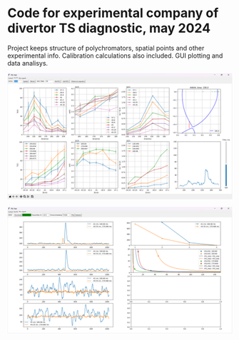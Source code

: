 
# Code for experimental company of divertor TS diagnostic, may 2024 
Project keeps structure of polychromators, spatial points and other experimental info. Calibration calculations also included. GUI plotting and data analisys.

![example_1](https://github.com/Ermachok/DDTR/blob/master/pictures/img.png)

![example_2](https://github.com/Ermachok/DDTR/blob/master/pictures/img_1.png)
